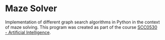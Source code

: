 # Maze Solver
Implementation of different graph search algorithms in Python in the context of maze solving. This program was created as part of the course [SCC0530 - Artificial Intelligence](https://uspdigital.usp.br/jupiterweb/obterDisciplina?nomdis=&sgldis=SCC0530).

